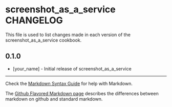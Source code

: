 screenshot_as_a_service CHANGELOG
=================================

This file is used to list changes made in each version of the screenshot_as_a_service cookbook.

0.1.0
-----
- [your_name] - Initial release of screenshot_as_a_service

- - -
Check the [Markdown Syntax Guide](http://daringfireball.net/projects/markdown/syntax) for help with Markdown.

The [Github Flavored Markdown page](http://github.github.com/github-flavored-markdown/) describes the differences between markdown on github and standard markdown.
